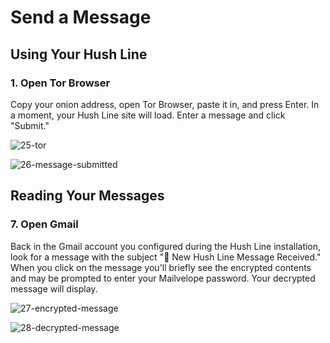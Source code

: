 # Send a Message

## Using Your Hush Line

### 1. Open Tor Browser

Copy your onion address, open Tor Browser, paste it in, and press Enter. In a moment, your Hush Line site will load. Enter a message and click "Submit."

![25-tor](https://github.com/scidsg/project-info/assets/28545431/0ecdc349-464d-4707-bd79-1551ddda3777)

![26-message-submitted](https://github.com/scidsg/project-info/assets/28545431/38dbf8d1-da2f-4620-855c-f76392617d85)

## Reading Your Messages

### 7. Open Gmail

Back in the Gmail account you configured during the Hush Line installation, look for a message with the subject "🤫 New Hush Line Message Received." When you click on the message you'll briefly see the encrypted contents and may be prompted to enter your Mailvelope password. Your decrypted message will display.

![27-encrypted-message](https://github.com/scidsg/project-info/assets/28545431/a715443d-9843-497b-9200-6d8cd1f1f898)

![28-decrypted-message](https://github.com/scidsg/project-info/assets/28545431/928e6e02-886f-4098-972c-11b30159f399)
